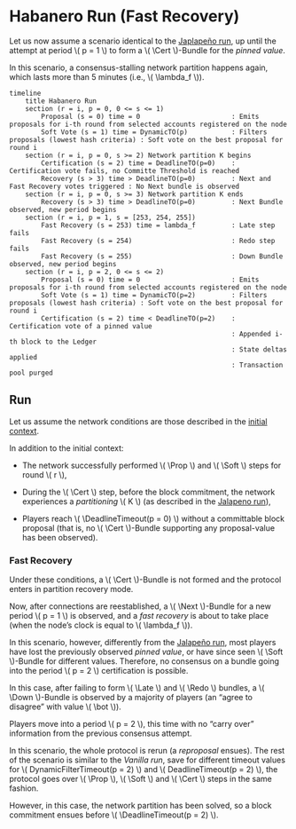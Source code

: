 $$
\newcommand \DynamicFilterTimeout {\mathrm{DynamicFilterTimeout}}
\newcommand \DeadlineTimeout {\mathrm{DeadlineTimeout}}
\newcommand \Prop {\mathit{propose}}
\newcommand \Soft {\mathit{soft}}
\newcommand \Cert {\mathit{cert}}
\newcommand \Late {\mathit{late}}
\newcommand \Redo {\mathit{redo}}
\newcommand \Down {\mathit{down}}
\newcommand \Next {\mathit{next}}
$$

# Habanero Run (Fast Recovery)

Let us now assume a scenario identical to the [Japlapeño run](./abft-nn-jalapeno-run.md),
up until the attempt at period \\( p = 1 \\) to form a \\( \Cert \\)-Bundle for
the _pinned value_.

In this scenario, a consensus-stalling network partition happens again, which lasts
more than 5 minutes (i.e., \\( \lambda_f \\)).

```mermaid
timeline
    title Habanero Run
    section (r = i, p = 0, 0 <= s <= 1)
        Proposal (s = 0) time = 0                       : Emits proposals for i-th round from selected accounts registered on the node
        Soft Vote (s = 1) time = DynamicTO(p)           : Filters proposals (lowest hash criteria) : Soft vote on the best proposal for round i
    section (r = i, p = 0, s >= 2) Network partition K begins
        Certification (s = 2) time = DeadlineTO(p=0)    : Certification vote fails, no Committe Threshold is reached
        Recovery (s > 3) time > DeadlineTO(p=0)         : Next and Fast Recovery votes triggered : No Next bundle is observed
    section (r = i, p = 0, s >= 3) Network partition K ends
        Recovery (s > 3) time > DeadlineTO(p=0)         : Next Bundle observed, new period begins
    section (r = i, p = 1, s = [253, 254, 255])
        Fast Recovery (s = 253) time = lambda_f         : Late step fails
        Fast Recovery (s = 254)                         : Redo step fails
        Fast Recovery (s = 255)                         : Down Bundle observed, new period begins
    section (r = i, p = 2, 0 <= s <= 2)
        Proposal (s = 0) time = 0                       : Emits proposals for i-th round from selected accounts registered on the node
        Soft Vote (s = 1) time = DynamicTO(p=2)         : Filters proposals (lowest hash criteria) : Soft vote on the best proposal for round i
        Certification (s = 2) time < DeadlineTO(p=2)    : Certification vote of a pinned value
                                                        : Appended i-th block to the Ledger
                                                        : State deltas applied
                                                        : Transaction pool purged
```

## Run

Let us assume the network conditions are those described in the [initial context](./abft-nn-protocol-run-examples.md#initial-context).

In addition to the initial context:

- The network successfully performed \\( \Prop \\) and \\( \Soft \\) steps for round
\\( r \\),

- During the \\( \Cert \\) step, before the block commitment, the network experiences
a _partitioning_ \\( K \\) (as described in the [Jalapeno run](./abft-nn-jalapeno-run.md)),

- Players reach \\( \DeadlineTimeout(p = 0) \\) without a committable block proposal
(that is, no \\( \Cert \\)-Bundle supporting any proposal-value has been observed).

### Fast Recovery

Under these conditions, a \\( \Cert \\)-Bundle is not formed and the protocol enters
in partition recovery mode.

Now, after connections are reestablished, a \\( \Next \\)-Bundle for a new period \\( p = 1 \\)
is observed, and a _fast recovery_ is about to take place (when the node’s clock
is equal to \\( \lambda_f \\)).

In this scenario, however, differently from the [Jalapeño run](./abft-nn-jalapeno-run.md),
most players have lost the previously observed _pinned value_, or have since seen
\\( \Soft \\)-Bundle for different values. Therefore, no consensus on a bundle going
into the period \\( p = 2 \\) certification is possible.

In this case, after failing to form \\( \Late \\) and \\( \Redo \\) bundles, a
\\( \Down \\)-Bundle is observed by a majority of players (an “agree to disagree”
with value \\( \bot \\)).

Players move into a period \\( p = 2 \\), this time with no “carry over” information
from the previous consensus attempt.

In this scenario, the whole protocol is rerun (a _reproposal_ ensues). The rest of
the scenario is similar to the _Vanilla run_, save for different timeout values
for \\( DynamicFilterTimeout(p = 2) \\) and \\( DeadlineTimeout(p = 2) \\), the
protocol goes over \\( \Prop \\), \\( \Soft \\) and \\( \Cert \\) steps in the same
fashion.

However, in this case, the network partition has been solved, so a block commitment
ensues before \\( \DeadlineTimeout(p = 2) \\).
